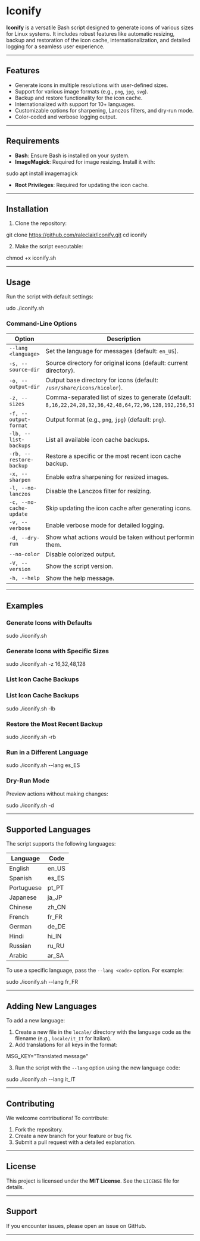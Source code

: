 # **Iconify**

**Iconify** is a versatile Bash script designed to generate icons of various sizes for Linux systems. It includes robust features like automatic resizing, backup and restoration of the icon cache, internationalization, and detailed logging for a seamless user experience.

---

## **Features**

- Generate icons in multiple resolutions with user-defined sizes.
- Support for various image formats (e.g., `png`, `jpg`, `svg`).
- Backup and restore functionality for the icon cache.
- Internationalized with support for 10+ languages.
- Customizable options for sharpening, Lanczos filters, and dry-run mode.
- Color-coded and verbose logging output.

---

## **Requirements**

- **Bash**: Ensure Bash is installed on your system.
- **ImageMagick**: Required for image resizing. Install it with:

sudo apt install imagemagick

- **Root Privileges**: Required for updating the icon cache.

---

## **Installation**

1. Clone the repository:

git clone https://github.com/raleclair/iconify.git cd iconify

2. Make the script executable:

chmod +x iconify.sh

---

## **Usage**

Run the script with default settings:

udo ./iconify.sh

### **Command-Line Options**

| Option                     | Description                                                                                     |
|----------------------------|-------------------------------------------------------------------------------------------------|
| `--lang <language>`        | Set the language for messages (default: `en_US`).                                               |
| `-s, --source-dir`         | Source directory for original icons (default: current directory).                               |
| `-o, --output-dir`         | Output base directory for icons (default: `/usr/share/icons/hicolor`).                          |
| `-z, --sizes`              | Comma-separated list of sizes to generate (default: `8,16,22,24,28,32,36,42,48,64,72,96,128,192,256,512`). |
| `-f, --output-format`      | Output format (e.g., `png`, `jpg`) (default: `png`).                                            |
| `-lb, --list-backups`      | List all available icon cache backups.                                                         |
| `-rb, --restore-backup`    | Restore a specific or the most recent icon cache backup.                                        |
| `-x, --sharpen`            | Enable extra sharpening for resized images.                                                    |
| `-l, --no-lanczos`         | Disable the Lanczos filter for resizing.                                                       |
| `-c, --no-cache-update`    | Skip updating the icon cache after generating icons.                                            |
| `-v, --verbose`            | Enable verbose mode for detailed logging.                                                      |
| `-d, --dry-run`            | Show what actions would be taken without performing them.                                       |
| `--no-color`               | Disable colorized output.                                                                      |
| `-V, --version`            | Show the script version.                                                                       |
| `-h, --help`               | Show the help message.                                                                          |

---

## **Examples**

### **Generate Icons with Defaults**

sudo ./iconify.sh

### **Generate Icons with Specific Sizes**

sudo ./iconify.sh -z 16,32,48,128
    
### **List Icon Cache Backups**

### **List Icon Cache Backups**

sudo ./iconify.sh -lb

### **Restore the Most Recent Backup**

sudo ./iconify.sh -rb

### **Run in a Different Language**

sudo ./iconify.sh --lang es_ES

### **Dry-Run Mode**

Preview actions without making changes:

sudo ./iconify.sh -d

---

## **Supported Languages**

The script supports the following languages:

| Language      | Code   |
|---------------|--------|
| English       | en_US  |
| Spanish       | es_ES  |
| Portuguese    | pt_PT  |
| Japanese      | ja_JP  |
| Chinese       | zh_CN  |
| French        | fr_FR  |
| German        | de_DE  |
| Hindi         | hi_IN  |
| Russian       | ru_RU  |
| Arabic        | ar_SA  |

To use a specific language, pass the `--lang <code>` option. For example:

sudo ./iconify.sh --lang fr_FR

---

## **Adding New Languages**

To add a new language:

1. Create a new file in the `locale/` directory with the language code as the filename (e.g., `locale/it_IT` for Italian).
2. Add translations for all keys in the format:

MSG_KEY="Translated message"

3. Run the script with the `--lang` option using the new language code:

sudo ./iconify.sh --lang it_IT

---

## **Contributing**

We welcome contributions! To contribute:

1. Fork the repository.
2. Create a new branch for your feature or bug fix.
3. Submit a pull request with a detailed explanation.

---

## **License**

This project is licensed under the **MIT License**. See the `LICENSE` file for details.

---

## **Support**

If you encounter issues, please open an issue on GitHub.

---
